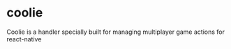 # coolie
Coolie is a handler specially built for managing multiplayer game actions for react-native
